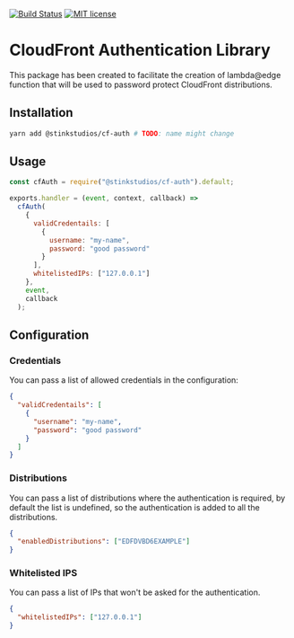 [![Build Status](https://travis-ci.com/Stinkstudios/npm-packages.svg?branch=master)](https://travis-ci.com/Stinkstudios/npm-packages)
[![MIT license](http://img.shields.io/badge/license-MIT-brightgreen.svg)](http://opensource.org/licenses/MIT)

# CloudFront Authentication Library

This package has been created to facilitate the creation of lambda@edge function that will
be used to password protect CloudFront distributions.

## Installation

```bash
yarn add @stinkstudios/cf-auth # TODO: name might change
```

## Usage

```js
const cfAuth = require("@stinkstudios/cf-auth").default;

exports.handler = (event, context, callback) =>
  cfAuth(
    {
      validCredentails: [
        {
          username: "my-name",
          password: "good password"
        }
      ],
      whitelistedIPs: ["127.0.0.1"]
    },
    event,
    callback
  );
```

## Configuration

### Credentials

You can pass a list of allowed credentials in the configuration:

```json
{
  "validCredentails": [
    {
      "username": "my-name",
      "password": "good password"
    }
  ]
}
```

### Distributions

You can pass a list of distributions where the authentication is required,
by default the list is undefined, so the authentication is added to all the
distributions.

```json
{
  "enabledDistributions": ["EDFDVBD6EXAMPLE"]
}
```

### Whitelisted IPS

You can pass a list of IPs that won't be asked for the authentication.

```json
{
  "whitelistedIPs": ["127.0.0.1"]
}
```
